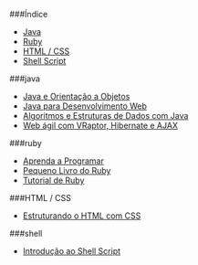 ###Índice
* [Java](#java)
* [Ruby](#ruby)
* [HTML / CSS](#html--css)
* [Shell Script](#shell)

###java

* [Java e Orientação a Objetos](http://www.caelum.com.br/apostila-java-orientacao-objetos/)
* [Java para Desenvolvimento Web](http://www.caelum.com.br/apostila-java-web/)
* [Algoritmos e Estruturas de Dados com Java](http://www.caelum.com.br/apostila-java-estrutura-dados/)
* [Web ágil com VRaptor, Hibernate e AJAX](http://www.caelum.com.br/apostila-vraptor-hibernate/)


###ruby

* [Aprenda a Programar](http://aprendaaprogramar.rubyonrails.com.br)
* [Pequeno Livro do Ruby](http://www.sismicro.com.br/ruby/Pequeno-Livro-do-Ruby.php)
* [Tutorial de Ruby](http://dl.dropbox.com/u/1482800/eustaquiorangel.com/tutorialruby.pdf)



###HTML / CSS

* [Estruturando o HTML com CSS](http://pt-br.learnlayout.com/)

###shell

* [Introdução ao Shell Script](http://aurelio.net/shell/apostila-introducao-shell.pdf)
